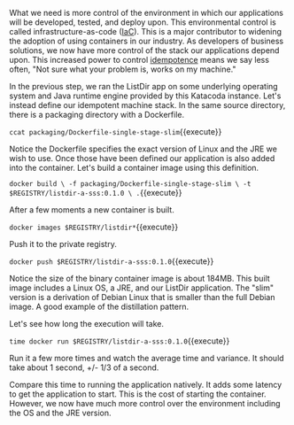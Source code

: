 What we need is more control of the environment in which our applications will be developed, tested, and deploy upon. This environmental control is called infrastructure-as-code ([IaC](https://en.wikipedia.org/wiki/Infrastructure_as_code)). This is a major contributor to widening the adoption of using containers in our industry. As developers of business solutions, we now have more control of the stack our applications depend upon. This increased power to control [idempotence](https://en.wikipedia.org/wiki/Idempotence) means we say less often, "Not sure what your problem is, works on my machine."

In the previous step, we ran the ListDir app on some underlying operating system and Java runtime engine provided by this Katacoda instance. Let's instead define our idempotent machine stack. In the same source directory, there is a packaging directory with a Dockerfile.

`ccat packaging/Dockerfile-single-stage-slim`{{execute}}

Notice the Dockerfile specifies the exact version of Linux and the JRE we wish to use. Once those have been defined our application is also added into the container. Let's build a container image using this definition.

`docker build \
-f packaging/Dockerfile-single-stage-slim \
-t $REGISTRY/listdir-a-sss:0.1.0 \
.`{{execute}}

After a few moments a new container is built.

`docker images $REGISTRY/listdir*`{{execute}}

Push it to the private registry.

`docker push $REGISTRY/listdir-a-sss:0.1.0`{{execute}}

Notice the size of the binary container image is about 184MB. This built image includes a Linux OS, a JRE, and our ListDir application. The "slim" version is a derivation of Debian Linux that is smaller than the full Debian image. A good example of the distillation pattern.

Let's see how long the execution will take.

`time docker run $REGISTRY/listdir-a-sss:0.1.0`{{execute}}

Run it a few more times and watch the average time and variance. It should take about 1 second, +/- 1/3 of a second.

Compare this time to running the application natively. It adds some latency to get the application to start. This is the cost of starting the container. However, we now have much more control over the environment including the OS and the JRE version.

